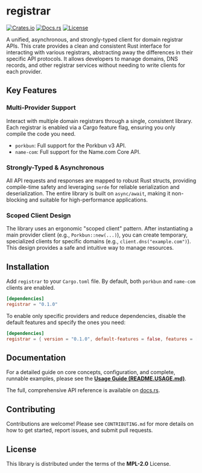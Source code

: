 # registrar

[![Crates.io](https://img.shields.io/crates/v/registrar.svg)](https://crates.io/crates/registrar)
[![Docs.rs](https://docs.rs/registrar/badge.svg)](https://docs.rs/registrar)
[![License](https://img.shields.io/crates/l/registrar.svg)](https://github.com/excsn/registrar/blob/main/LICENSE)

A unified, asynchronous, and strongly-typed client for domain registrar APIs. This crate provides a clean and consistent Rust interface for interacting with various registrars, abstracting away the differences in their specific API protocols. It allows developers to manage domains, DNS records, and other registrar services without needing to write clients for each provider.

## Key Features

### Multi-Provider Support
Interact with multiple domain registrars through a single, consistent library. Each registrar is enabled via a Cargo feature flag, ensuring you only compile the code you need.
- `porkbun`: Full support for the Porkbun v3 API.
- `name-com`: Full support for the Name.com Core API.

### Strongly-Typed & Asynchronous
All API requests and responses are mapped to robust Rust structs, providing compile-time safety and leveraging `serde` for reliable serialization and deserialization. The entire library is built on `async/await`, making it non-blocking and suitable for high-performance applications.

### Scoped Client Design
The library uses an ergonomic "scoped client" pattern. After instantiating a main provider client (e.g., `Porkbun::new(...)`), you can create temporary, specialized clients for specific domains (e.g., `client.dns("example.com")`). This design provides a safe and intuitive way to manage resources.

## Installation

Add `registrar` to your `Cargo.toml` file. By default, both `porkbun` and `name-com` clients are enabled.

```toml
[dependencies]
registrar = "0.1.0"
```

To enable only specific providers and reduce dependencies, disable the default features and specify the ones you need:

```toml
[dependencies]
registrar = { version = "0.1.0", default-features = false, features = ["porkbun"] }
```

## Documentation

For a detailed guide on core concepts, configuration, and complete, runnable examples, please see the **[Usage Guide (README.USAGE.md)](README.USAGE.md)**.

The full, comprehensive API reference is available on [docs.rs](https://docs.rs/registrar).

## Contributing

Contributions are welcome! Please see `CONTRIBUTING.md` for more details on how to get started, report issues, and submit pull requests.

## License

This library is distributed under the terms of the **MPL-2.0** License.